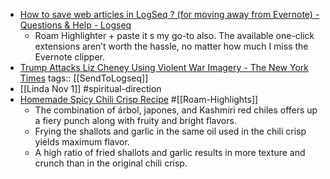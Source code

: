 - [How to save web articles in LogSeq ? (for moving away from Evernote) - Questions & Help - Logseq](https://discuss.logseq.com/t/how-to-save-web-articles-in-logseq-for-moving-away-from-evernote/20420)
	- Roam Highlighter + paste it s my go-to also. The available one-click extensions aren’t worth the hassle, no matter how much I miss the Evernote clipper.
- [Trump Attacks Liz Cheney Using Violent War Imagery - The New York Times](https://www.nytimes.com/2024/11/01/us/politics/trump-liz-cheney-tucker-carlson.html)
  tags:: [[SendToLogseq]]
- [[Linda Nov 1]] #spiritual-direction
- [Homemade Spicy Chili Crisp Recipe](https://www.seriouseats.com/homemade-spicy-chili-crisp?utm_source=pocket_collection_story) #[[Roam-Highlights]]
	- The combination of árbol, japones, and Kashmiri red chiles offers up a fiery punch along with fruity and bright flavors.
	- Frying the shallots and garlic in the same oil used in the chili crisp yields maximum flavor.
	- A high ratio of fried shallots and garlic results in more texture and crunch than in the original chili crisp.